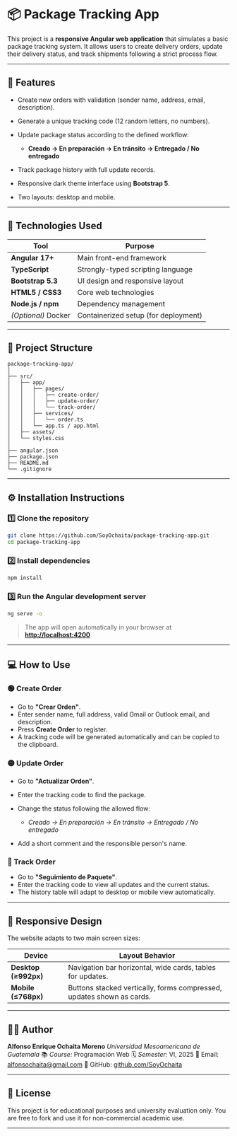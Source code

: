 # 📦 Package Tracking App

This project is a **responsive Angular web application** that simulates a basic package tracking system.
It allows users to create delivery orders, update their delivery status, and track shipments following a strict process flow.

---

## 🚀 Features

* Create new orders with validation (sender name, address, email, description).
* Generate a unique tracking code (12 random letters, no numbers).
* Update package status according to the defined workflow:

  * **Creado → En preparación → En tránsito → Entregado / No entregado**
* Track package history with full update records.
* Responsive dark theme interface using **Bootstrap 5**.
* Two layouts: desktop and mobile.

---

## 🧹 Technologies Used

| Tool                | Purpose                              |
| ------------------- | ------------------------------------ |
| **Angular 17+**     | Main front-end framework             |
| **TypeScript**      | Strongly-typed scripting language    |
| **Bootstrap 5.3**   | UI design and responsive layout      |
| **HTML5 / CSS3**    | Core web technologies                |
| **Node.js / npm**   | Dependency management                |
| *(Optional)* Docker | Containerized setup (for deployment) |

---

## 🧱 Project Structure

```
package-tracking-app/
│
├── src/
│   ├── app/
│   │   ├── pages/
│   │   │   ├── create-order/
│   │   │   ├── update-order/
│   │   │   └── track-order/
│   │   ├── services/
│   │   │   └── order.ts
│   │   └── app.ts / app.html
│   ├── assets/
│   └── styles.css
│
├── angular.json
├── package.json
├── README.md
└── .gitignore
```

---

## ⚙️ Installation Instructions

### 1️⃣ Clone the repository

```bash
git clone https://github.com/SoyOchaita/package-tracking-app.git
cd package-tracking-app
```

### 2️⃣ Install dependencies

```bash
npm install
```

### 3️⃣ Run the Angular development server

```bash
ng serve -o
```

> The app will open automatically in your browser at
> **[http://localhost:4200](http://localhost:4200)**

---

## 💻 How to Use

### 🟢 Create Order

* Go to **"Crear Orden"**.
* Enter sender name, full address, valid Gmail or Outlook email, and description.
* Press **Create Order** to register.
* A tracking code will be generated automatically and can be copied to the clipboard.

### 🟡 Update Order

* Go to **"Actualizar Orden"**.
* Enter the tracking code to find the package.
* Change the status following the allowed flow:

  * *Creado → En preparación → En tránsito → Entregado / No entregado*
* Add a short comment and the responsible person's name.

### 🔵 Track Order

* Go to **"Seguimiento de Paquete"**.
* Enter the tracking code to view all updates and the current status.
* The history table will adapt to desktop or mobile view automatically.

---

## 📱 Responsive Design

The website adapts to two main screen sizes:

| Device               | Layout Behavior                                                       |
| -------------------- | --------------------------------------------------------------------- |
| **Desktop (≥992px)** | Navigation bar horizontal, wide cards, tables for updates.            |
| **Mobile (≤768px)**  | Buttons stacked vertically, forms compressed, updates shown as cards. |

---

## 👨‍💻 Author

**Alfonso Enrique Ochaita Moreno**
*Universidad Mesoamericana de Guatemala*
📚 *Course:* Programación Web
🗓️ *Semester:* VI, 2025
📧 Email: [alfonsochaita@gmail.com](mailto:alfonsochaita@gmail.com)
🔗 GitHub: [github.com/SoyOchaita](https://github.com/SoyOchaita)

---

## 📜 License

This project is for educational purposes and university evaluation only.
You are free to fork and use it for non-commercial academic use.

---
